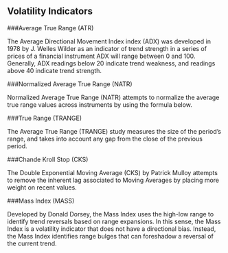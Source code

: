 ## Volatility Indicators

###Average True Range (ATR)

The Average Directional Movement Index index (ADX) was developed in 1978 by J. Welles Wilder as an indicator of trend strength in a series of prices of a financial instrument ADX will range between 0 and 100. Generally, ADX readings below 20 indicate trend weakness, and readings above 40 indicate trend strength.

###Normalized Average True Range (NATR)

Normalized Average True Range (NATR) attempts to normalize the average true range values across instruments by using the formula below.

###True Range (TRANGE)

The Average True Range (TRANGE) study measures the size of the period’s range, and takes into account any gap from the close of the previous period.

###Chande Kroll Stop (CKS)

The Double Exponential Moving Average (CKS) by Patrick Mulloy attempts to remove the inherent lag associated to Moving Averages by placing more weight on recent values.

###Mass Index (MASS)

Developed by Donald Dorsey, the Mass Index uses the high-low range to identify trend reversals based on range expansions. In this sense, the Mass Index is a volatility indicator that does not have a directional bias. Instead, the Mass Index identifies range bulges that can foreshadow a reversal of the current trend.
